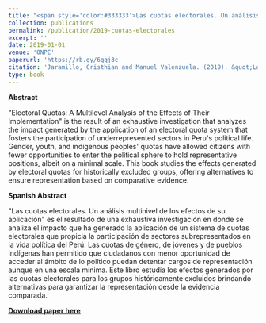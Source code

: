 ```yaml
---
title: "<span style='color:#333333'>Las cuotas electorales. Un análisis multinivel de los efectos de su aplicación</span>"
collection: publications
permalink: /publication/2019-cuotas-electorales
excerpt: ''
date: 2019-01-01
venue: 'ONPE'
paperurl: 'https://rb.gy/6gqj3c'
citation: 'Jaramillo, Cristhian and Manuel Valenzuela. (2019). &quot;Las cuotas electorales. Un análisis multinivel de los efectos de su aplicación.&quot; Lima: ONPE.'
type: book
---
```


**Abstract**

"Electoral Quotas: A Multilevel Analysis of the Effects of Their Implementation" is the result of an exhaustive investigation that analyzes the impact generated by the application of an electoral quota system that fosters the participation of underrepresented sectors in Peru's political life. Gender, youth, and indigenous peoples' quotas have allowed citizens with fewer opportunities to enter the political sphere to hold representative positions, albeit on a minimal scale. This book studies the effects generated by electoral quotas for historically excluded groups, offering alternatives to ensure representation based on comparative evidence.

**Spanish Abstract**

"Las cuotas electorales. Un análisis multinivel de los efectos de su aplicación" es el resultado de una exhaustiva investigación en donde se analiza el impacto que ha generado la aplicación de un sistema de cuotas electorales que propicia la participación de sectores subrepresentados en la vida política del Perú. Las cuotas de género, de jóvenes y de pueblos indígenas han permitido que ciudadanos con menor oportunidad de acceder al ámbito de lo político puedan detentar cargos de representación aunque en una escala mínima. Este libro estudia los efectos generados por las cuotas electorales para los grupos históricamente excluidos brindando alternativas para garantizar la representación desde la evidencia comparada.


[**Download paper here**](https://www.researchgate.net/publication/338146767_Las_cuotas_electorales_Un_analisis_multinivel_de_los_efectos_de_su_aplicacion)